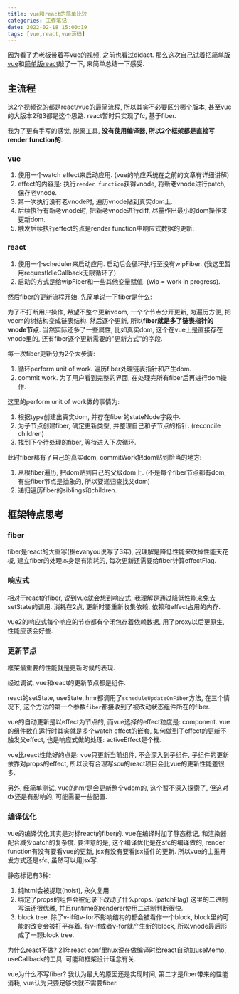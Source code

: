 ```yaml
---
title: vue和react的简单比较
categories: 工作笔记
date: 2022-02-18 15:00:19
tags: [vue,react,vue源码]
---
```

因为看了尤老板带着写vue的视频, 之前也看过didact. 那么这次自己试着把[简单版vue](https://github.com/cwj0417/sxdm/tree/main/vue3simplepoc)和[简单版react](https://github.com/cwj0417/sxdm/tree/main/reactsimplepoc)敲了一下, 来简单总结一下感受.

<!--more-->

## 主流程

这2个视频说的都是react/vue的最简流程, 所以其实不必要区分哪个版本, 甚至vue的大版本2和3都是这个思路. react暂时只实现了fc, 基于fiber.

我为了更有手写的感觉, 脱离工具, **没有使用编译器, 所以2个框架都是直接写render function的**.

### vue

1. 使用一个watch effect来启动应用. (vue的响应系统在之前的文章有详细讲解)
2. effect的内容是: 执行`render function`获得vnode, 将新老vnode进行patch, 保存老vnode.
3. 第一次执行没有老vnode时, 遍历vnode贴到真实dom上.
4. 后续执行有新老vnode时, 把新老vnode进行diff, 尽量作出最小的dom操作来更新dom.
5. 触发后续执行effect的点是render function中响应式数据的更新.

### react

1. 使用一个scheduler来启动应用. 启动后会循环执行至没有wipFiber. (我这里暂用requestIdleCallback无限循环了)
2. 启动的方式是给wipFiber和一些其他变量赋值. (wip = work in progress).

然后fiber的更新流程开始. 先简单说一下fiber是什么:

为了不打断用户操作, 希望不整个更新vdom, 一个个节点分开更新, 为遍历方便, 把vdom的树结构变成链表结构. 然后逐个更新, 所以**fiber就是多了链表指针的vnode节点**. 当然实际还多了一些属性, 比如真实dom, 这个在vue上是直接存在vnode里的, 还有fiber逐个更新需要的"更新方式"的字段.

每一次fiber更新分为2个大步骤:

1. 循环perform unit of work. 遍历fiber处理链表指针和产生dom.
2. commit work. 为了用户看到完整的界面, 在处理完所有fiber后再进行dom操作.

这里的perform unit of work做的事情为:

1. 根据type创建出真实dom, 并存在fiber的stateNode字段中.
2. 为子节点创建fiber, 确定更新类型, 并整理自己和子节点的指针. (reconcile children)
3. 找到下个待处理的fiber, 等待进入下次循环.

此时fiber都有了自己的真实dom, commitWork把dom贴到恰当的地方:

1. 从根fiber遍历, 把dom贴到自己的父级dom上. (不是每个fiber节点都有dom, 有些fiber节点是抽象的, 所以要递归查找父dom)
2. 递归遍历fiber的siblings和children.

## 框架特点思考

### fiber

fiber是react的大重写(据evanyou说写了3年), 我理解是降低性能来砍掉性能天花板, 建立fiber的处理本身是有消耗的, 每次更新还需要给fiber计算effectFlag.

### 响应式

相对于react的fiber, 说到vue就会想到响应式, 我理解是通过降低性能来免去setState的调用. 消耗在2点, 更新时要重新收集依赖, 依赖和effect占用的内存.

vue2的响应式每个响应的节点都有个闭包存着依赖数据, 用了proxy以后更原生, 性能应该会好些.

### 更新节点

框架最重要的性能就是更新时候的表现. 

经过调试, vue和react的更新节点都是组件.

react的setState, useState, hmr都调用了`scheduleUpdateOnFiber`方法, 在三个情况下, 这个方法的第一个参数`fiber`都接收到了被改动状态组件所在的fiber.

vue的自动更新是以effect为节点的, 而vue选择的effect粒度是: component. vue的组件数在运行时其实就是多个watch effect的嵌套, 如何做到子effect的更新不触发父effect, 也是响应式做的处理: activeEffect是个栈.

vue比react性能好的点是: vue只更新当前组件, 不会深入到子组件, 子组件的更新依靠对props的effect, 所以没有合理写scu的react项目会比vue的更新性能差很多.

另外, 经简单测试, vue的hmr是会更新整个vdom的, 这个暂不深入探索了, 但这对dx还是有影响的, 可能需要一些配置.

### 编译优化

vue的编译优化其实是对标react的fiber的. vue在编译时加了静态标记, 和渲染器配合减少patch的复杂度. 要注意的是, 这个编译优化是在sfc的编译做的, render function有没有要看vue的更新, jsx有没有要看jsx插件的更新. 所以vue的主推开发方式还是sfc, 虽然可以用jsx写.

静态标记有3种:

1. 纯html会被提取(hoist), 永久复用.
2. 绑定了props的组件会被记录下改动了什么props. (patchFlag) 这里的二进制写法还很优雅, 并且runtime的renderer使用二进制判断很快.
3. block tree. 除了v-if和v-for不影响结构的都会被看作一个block, block里的可能的改变会被打平存着. 有v-if或者v-for就产生新的block, 所以vnode最后形成了一颗block tree.

为什么react不做? 21年react conf里hux说在做编译时给react自动加useMemo, useCallback的工具. 可能和框架设计理念有关.

vue为什么不写fiber? 我认为最大的原因还是实现时间, 第二才是fiber带来的性能消耗, vue认为只要足够快就不需要fiber.
